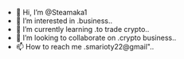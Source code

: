 - 👋 Hi, I’m @Steamaka1
- 👀 I’m interested in .business..
- 🌱 I’m currently learning .to trade crypto..
- 💞️ I’m looking to collaborate on .crypto business..
- 📫 How to reach me .smarioty22@gmail"..

<!---
Steamaka1/Steamaka1 is a ✨ special ✨ repository because its `README.md` (this file) appears on your GitHub profile.
You can click the Preview link to take a look at your changes.
--->
